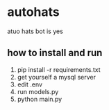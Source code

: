 # autohats
atuo hats bot is yes 

## how to install and run
1. pip install -r requirements.txt
2. get yourself a mysql server
3. edit .env
4. run models.py
5. python main.py
